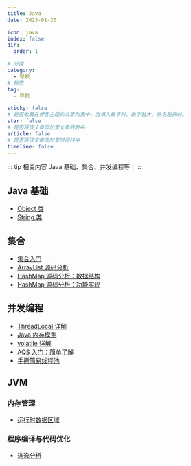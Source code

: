 ```yaml
---
title: Java
date: 2023-01-20

icon: java
index: false
dir:
  order: 1

# 分类
category:
  - 导航
# 标签
tag:
  - 导航

sticky: false
# 是否收藏在博客主题的文章列表中，当填入数字时，数字越大，排名越靠前。
star: false
# 是否将该文章添加至文章列表中
article: false
# 是否将该文章添加至时间线中
timeline: false
---
```


::: tip 相关内容
Java 基础、集合、并发编程等！
:::

## Java 基础
- [Object 类](javase/Object类.html)
- [String 类](javase/String类.html)

## 集合
- [集合入门](collection/集合入门.md)
- [ArrayList 源码分析](collection/ArrayList源码分析.md)
- [HashMap 源码分析：数据结构](collection/HashMap源码分析：数据结构.md)
- [HashMap 源码分析：功能实现](collection/HashMap源码分析：功能实现.md)

## 并发编程
- [ThreadLocal 详解](concurrency/ThreadLocal详解.md)
- [Java 内存模型](concurrency/Java内存模型.md)
- [volatile 详解](concurrency/volatile详解.md)
- [AQS 入门：简单了解](concurrency/AQS入门：简单了解.md)
- [手撕简易线程池](concurrency/手撕简易线程池.md)

## JVM
### 内存管理
- [运行时数据区域](jvm/memory_manager/运行时数据区域.md)


### 程序编译与代码优化
- [逃逸分析](jvm/compile_and_optimize/逃逸分析.md)
